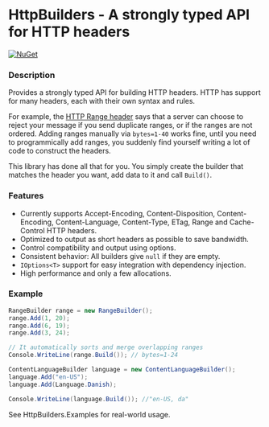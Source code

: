 # HttpBuilders - A strongly typed API for HTTP headers

[![NuGet](https://img.shields.io/nuget/v/Genbox.HttpBuilders.svg?style=flat-square&label=nuget)](https://www.nuget.org/packages/Genbox.HttpBuilders/)

### Description
Provides a strongly typed API for building HTTP headers. HTTP has support for many headers, each with their own syntax and rules.

For example, the [HTTP Range header](https://tools.ietf.org/html/rfc7233#section-3.1) says that a server can choose to reject your message if you send duplicate ranges, or if the ranges are not ordered. Adding ranges manually via `bytes=1-40` works fine, until you need to programmically add ranges, you suddenly find yourself writing a lot of code to construct the headers.

This library has done all that for you. You simply create the builder that matches the header you want, add data to it and call `Build()`.

### Features
* Currently supports Accept-Encoding, Content-Disposition, Content-Encoding, Content-Language, Content-Type, ETag, Range and Cache-Control HTTP headers.
* Optimized to output as short headers as possible to save bandwidth.
* Control compatibility and output using options.
* Consistent behavior: All builders give `null` if they are empty.
* `IOptions<T>` support for easy integration with dependency injection.
* High performance and only a few allocations.

### Example
```csharp
RangeBuilder range = new RangeBuilder();
range.Add(1, 20);
range.Add(6, 19);
range.Add(3, 24);

// It automatically sorts and merge overlapping ranges
Console.WriteLine(range.Build()); // bytes=1-24

ContentLanguageBuilder language = new ContentLanguageBuilder();
language.Add("en-US");
language.Add(Language.Danish);

Console.WriteLine(language.Build()); //"en-US, da"
```

See HttpBuilders.Examples for real-world usage.